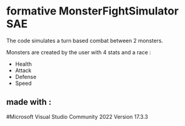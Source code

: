 # formative MonsterFightSimulator SAE

The code simulates a turn based combat between 2 monsters.

Monsters are created by the user with 4 stats and a race :
- Health
- Attack
- Defense
- Speed



## made with :

#Microsoft Visual Studio Community 2022 Version 17.3.3
